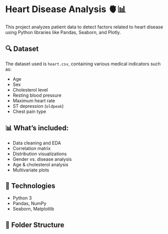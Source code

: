 # Heart Disease Analysis 🫀📊

This project analyzes patient data to detect factors related to heart disease using Python libraries like Pandas, Seaborn, and Plotly.

## 🔍 Dataset

The dataset used is `heart.csv`, containing various medical indicators such as:
- Age
- Sex
- Cholesterol level
- Resting blood pressure
- Maximum heart rate
- ST depression (`oldpeak`)
- Chest pain type

## 📊 What’s included:

- Data cleaning and EDA
- Correlation matrix
- Distribution visualizations
- Gender vs. disease analysis
- Age & cholesterol analysis
- Multivariate plots

## 🚀 Technologies

- Python 3
- Pandas, NumPy
- Seaborn, Matplotlib

## 📁 Folder Structure

